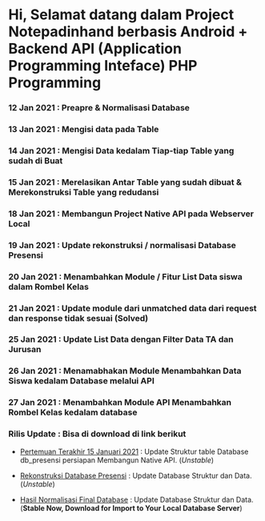 # Hi, Selamat datang dalam Project Notepadinhand berbasis Android + Backend API (Application Programming Inteface) PHP Programming

### 12 Jan 2021 : Preapre & Normalisasi Database	

### 13 Jan 2021 : Mengisi data pada Table 

### 14 Jan 2021 : Mengisi Data kedalam Tiap-tiap Table yang sudah di Buat

### 15 Jan 2021 : Merelasikan Antar Table yang sudah dibuat & Merekonstruksi Table yang redudansi

### 18 Jan 2021 : Membangun Project Native API pada Webserver Local

### 19 Jan 2021 : Update rekonstruksi / normalisasi Database Presensi

### 20 Jan 2021 : Menambahkan Module / Fitur List Data siswa dalam Rombel Kelas

### 21 Jan 2021 : Update module dari unmatched data dari request dan response tidak sesuai (Solved)

### 25 Jan 2021 : Update List Data dengan Filter Data TA dan Jurusan

### 26 Jan 2021 : Menamabhakan Module Menambahkan Data Siswa kedalam Database melalui API

### 27 Jan 2021 : Menambahkan Module API Menambahkan Rombel Kelas kedalam database

### Rilis Update : Bisa di download di link berikut
* <a href="https://github.com/eljitech/campusystem/releases/tag/150121.2">Pertemuan Terakhir 15 Januari 2021</a> : Update Struktur table Database db_presensi persiapan Membangun Native API. (<i>Unstable</i>)

* <a href="https://github.com/eljitech/campusystem/releases/tag/180121.2">Rekonstruksi Database Presensi</a> : Update Database Struktur dan Data. (<i>Unstable</i>)

* <a href="https://github.com/eljitech/campusystem/releases/tag/190121.2">Hasil Normalisasi Final Database</a> : Update Database Struktur dan Data. (<b>Stable Now, Download for Import to Your Local Database Server</b>)